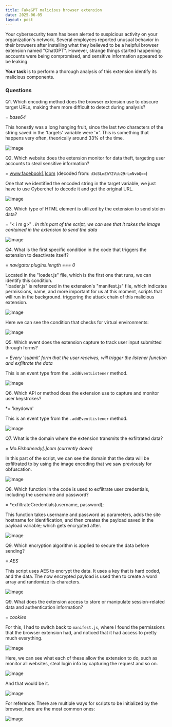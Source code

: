 ```yaml
---
title: FakeGPT malicious browser extension
date: 2025-06-05
layout: post
---
```

Your cybersecurity team has been alerted to suspicious activity on your organization's network. Several employees reported unusual behavior in their browsers after installing what they believed to be a helpful browser extension named "ChatGPT". However, strange things started happening: accounts were being compromised, and sensitive information appeared to be leaking.

**Your task** is to perform a thorough analysis of this extension identify its malicious components.

### Questions

Q1. Which encoding method does the browser extension use to obscure target URLs, making them more difficult to detect during analysis?

= *base64*

This honestly was a long hanging fruit, since the last two characters of the string saved in the 'targets' variable were '='. This is something that happens very often, theorically around 33% of the time.

![image](/assets/images/01-20250605012633.png)

Q2. Which website does the extension monitor for data theft, targeting user accounts to steal sensitive information?

= www.facebook[.]com (decoded from: `d3d3LmZhY2Vib29rLmNvbQ==`)

One that we identified the encoded string in the target variable, we just have to use Cyberchef to decode it and get the original URL.

![image](/assets/images/00-20250604220931.png)

Q3. Which type of HTML element is utilized by the extension to send stolen data?

= "<img>< i m g>" . *In this part of the script, we can see that it takes the image contained in the extension to send the data*

![image](/assets/images/03-20250604222511.png)

Q4. What is the first specific condition in the code that triggers the extension to deactivate itself?

= *navigator.plugins.length === 0*

Located in the "loader.js" file, which is the first one that runs, we can identify this condition.  
"loader.js" is referenced in the extension's "manifest.js" file, which indicates permissions, name, and more important for us at this moment, scripts that will run in the background. triggering the attack chain of this malicious extension.

![image](/assets/images/04-20250605010732.png)

Here we can see the condition that checks for virtual environments:

![image](/assets/images/05-20250604222843.png)

Q5. Which event does the extension capture to track user input submitted through forms?

*= Every 'submit' form that the user receives, will trigger the listener function and exfiltrate the data*

This is an event type from the `.addEventListener` method.

![image](/assets/images/06-20250605005936.png)

Q6. Which API or method does the extension use to capture and monitor user keystrokes?

*= 'keydown' 

This is an event type from the `.addEventListener` method.

![image](/assets/images/07-20250605005358.png)

Q7. What is the domain where the extension transmits the exfiltrated data?

*= Mo.Elshaheedy[.]com (currently down)*

In this part of the script, we can see the domain that the data will be exfiltrated to by using the image encoding that we saw previously for obfuscation.

![image](/assets/images/08-20250605011301.png)

Q8. Which function in the code is used to exfiltrate user credentials, including the username and password?

= *exfiltrateCredentials(username, password);

This function takes username and password as parameters, adds the site hostname for identification, and then creates the payload saved in the payload variable; which gets encrypted after.

![image](/assets/images/09-20250605012106.png)

Q9. Which encryption algorithm is applied to secure the data before sending?

= *AES*

This script uses AES to encrypt the data. It uses a key that is hard coded, and the data. The now encrypted payload is used then to create a word array and randomize its characters.

![image](/assets/images/10-20250605012147.png)

Q9. What does the extension access to store or manipulate session-related data and authentication information?

= *cookies*

For this, I had to switch back to `manifest.js`, where I found the permissions that the browser extension had, and noticed that it had access to pretty much everything.

![image](/assets/images/11-20250605013811.png)

Here, we can see what each of these allow the extension to do, such as monitor all websites, steal login info by capturing the request and so on.

![image](/assets/images/12-20250605013902.png)

And that would be it.

![image](/assets/images/13-20250605013651.png)

For reference:
There are multiple ways for scripts to be initialized by the browser, here are the most common ones:

![image](/assets/images/14-20250605011122.png)
